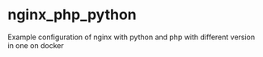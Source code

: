 # nginx_php_python

Example configuration of nginx with python and php with different version in one on docker
